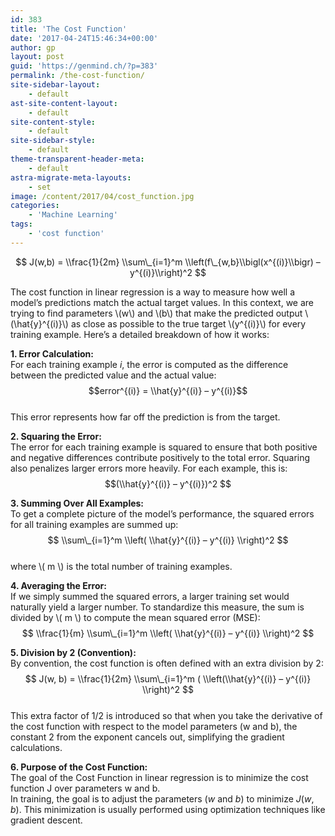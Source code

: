 ```yaml
---
id: 383
title: 'The Cost Function'
date: '2017-04-24T15:46:34+00:00'
author: gp
layout: post
guid: 'https://genmind.ch/?p=383'
permalink: /the-cost-function/
site-sidebar-layout:
    - default
ast-site-content-layout:
    - default
site-content-style:
    - default
site-sidebar-style:
    - default
theme-transparent-header-meta:
    - default
astra-migrate-meta-layouts:
    - set
image: /content/2017/04/cost_function.jpg
categories:
    - 'Machine Learning'
tags:
    - 'cost function'
---
```


$$  
J(w,b) = \\frac{1}{2m} \\sum\_{i=1}^m \\left(f\_{w,b}\\bigl(x^{(i)}\\bigr) – y^{(i)}\\right)^2  
$$

The cost function in linear regression is a way to measure how well a model’s predictions match the actual target values. In this context, we are trying to find parameters \\(w\\) and \\(b\\) that make the predicted output \\(\\hat{y}^{(i)}\\) as close as possible to the true target \\(y^{(i)}\\) for every training example. Here’s a detailed breakdown of how it works:

**1. Error Calculation:**  
For each training example $i$, the error is computed as the difference between the predicted value and the actual value:  
$$error^{(i)} = \\hat{y}^{(i)} – y^{(i)}$$  
This error represents how far off the prediction is from the target.

**2. Squaring the Error:**  
The error for each training example is squared to ensure that both positive and negative differences contribute positively to the total error. Squaring also penalizes larger errors more heavily. For each example, this is:  
$$(\\hat{y}^{(i)} – y^{(i)})^2 $$

**3. Summing Over All Examples:**  
To get a complete picture of the model’s performance, the squared errors for all training examples are summed up:  
$$  
\\sum\_{i=1}^m \\left( \\hat{y}^{(i)} – y^{(i)} \\right)^2  
$$  
where \\( m \\) is the total number of training examples.

**4. Averaging the Error:**  
If we simply summed the squared errors, a larger training set would naturally yield a larger number. To standardize this measure, the sum is divided by \\( m \\) to compute the mean squared error (MSE):  
$$  
\\frac{1}{m} \\sum\_{i=1}^m \\left( \\hat{y}^{(i)} – y^{(i)} \\right)^2  
$$

**5. Division by 2 (Convention):**  
By convention, the cost function is often defined with an extra division by 2:  
$$  
J(w, b) = \\frac{1}{2m} \\sum\_{i=1}^m ( \\left(\\hat{y}^{(i)} – y^{(i)} \\right)^2  
$$  
This extra factor of 1/2 is introduced so that when you take the derivative of the cost function with respect to the model parameters (w and b), the constant 2 from the exponent cancels out, simplifying the gradient calculations.

**6. Purpose of the Cost Function:**  
The goal of the Cost Function in linear regression is to minimize the cost function J over parameters w and b.  
In training, the goal is to adjust the parameters ($w$ and $b$) to minimize $J(w, b)$. This minimization is usually performed using optimization techniques like gradient descent.
